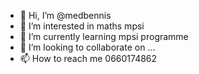 - 👋 Hi, I’m @medbennis
- 👀 I’m interested in maths mpsi
- 🌱 I’m currently learning mpsi programme
- 💞️ I’m looking to collaborate on ...
- 📫 How to reach me 0660174862

<!---
medbennis/medbennis is a ✨ special ✨ repository because its `README.md` (this file) appears on your GitHub profile.
You can click the Preview link to take a look at your changes.
--->
